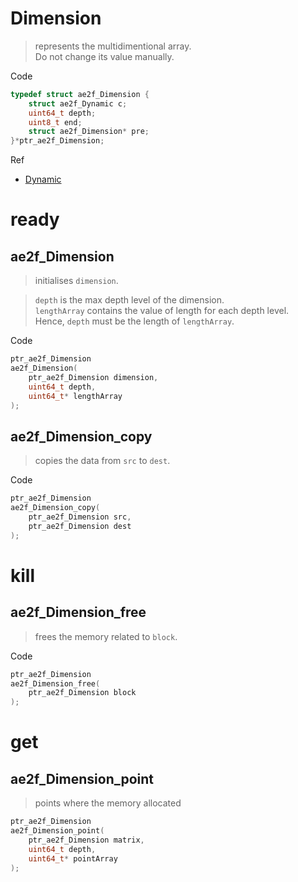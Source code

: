 # Dimension
> represents the multidimentional array.  
> Do not change its value manually.

Code
```c
typedef struct ae2f_Dimension {
	struct ae2f_Dynamic c;
	uint64_t depth;
	uint8_t end;
	struct ae2f_Dimension* pre;
}*ptr_ae2f_Dimension;
```

Ref
- [Dynamic](./Dynamic.md)

# ready
## ae2f_Dimension
> initialises `dimension`.  

> `depth` is the max depth level of the dimension.  
> `lengthArray` contains the value of length for each depth level.  
> Hence, `depth` must be the length of `lengthArray`.

Code
```c
ptr_ae2f_Dimension 
ae2f_Dimension(
	ptr_ae2f_Dimension dimension,
	uint64_t depth,
	uint64_t* lengthArray
);
```

## ae2f_Dimension_copy
> copies the data from `src` to `dest`.

Code
```c
ptr_ae2f_Dimension
ae2f_Dimension_copy(
	ptr_ae2f_Dimension src,
	ptr_ae2f_Dimension dest
);
```

# kill
## ae2f_Dimension_free
> frees the memory related to `block`.

Code
```c
ptr_ae2f_Dimension 
ae2f_Dimension_free(
	ptr_ae2f_Dimension block
);
```

# get
## ae2f_Dimension_point
> points where the memory allocated

```c
ptr_ae2f_Dimension 
ae2f_Dimension_point(
	ptr_ae2f_Dimension matrix,
	uint64_t depth,
	uint64_t* pointArray
);
```

